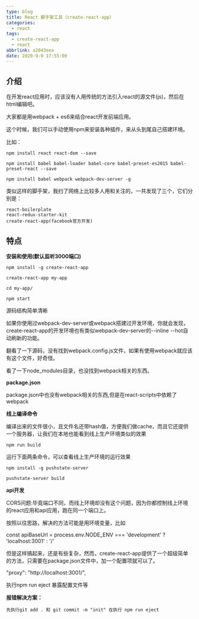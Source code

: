 ```yaml
---
type: blog
title: React 脚手架工具（create-react-app）
categories:
  - react
tags:
  - create-react-app
  - react
abbrlink: a2043eea
date: 2020-9-9 17:55:00
---
```


## 介绍

在开发react应用时，应该没有人用传统的方法引入react的源文件(js)，然后在html编辑吧。

大家都是用webpack + es6来结合react开发前端应用。

这个时候，我们可以手动使用npm来安装各种插件，来从头到尾自己搭建环境。

比如：

```
npm install react react-dom --save

npm install babel babel-loader babel-core babel-preset-es2015 babel-preset-react --save

npm install babel webpack webpack-dev-server -g
```
<!-- more -->

类似这样的脚手架，我扫了网络上比较多人用和关注的，一共发现了三个，它们分别是：

```
react-boilerplate
react-redux-starter-kit
create-react-app(facebook官方开发)
```

## 特点

**安装和使用(默认监听3000端口)**

```
npm install -g create-react-app

create-react-app my-app

cd my-app/

npm start
```

源码结构简单清晰

如果你使用过webpack-dev-server或webpack搭建过开发环境，你就会发现，create-react-app的开发环境也有类似webpack-dev-server的--inline --hot自动刷新的功能。

翻看了一下源码，没有找到webpack.config.js文件，如果有使用webpack就应该有这个文件，好奇怪。

看了一下node_modules目录，也没找到webpack相关的东西。

**package.json**

package.json中也没有webpack相关的东西,但是在react-scripts中依赖了webpack



**线上编译命令**

编译出来的文件很小，且文件名还带hash值，方便我们做cache，而且它还提供一个服务器，让我们在本地也能看到线上生产环境类似的效果

```
npm run build
```

运行下面两条命令，可以查看线上生产环境的运行效果

```
npm install -g pushstate-server

pushstate-server build
```



**api开发**

CORS问题:毕竟端口不同，而线上环境却没有这个问题，因为你都控制线上环境的react应用和api应用，跑在同一个端口上。

按照以往思路，解决的方法可能是用环境变量，比如

const apiBaseUrl = process.env.NODE_ENV === 'development' ? 'localhost:3001' : '/'

但是这样搞起来，还是有些复杂，然而，create-react-app提供了一个超级简单的方法，只需要在package.json文件中，加一个配置项就可以了。

"proxy": "http://localhost:3001/",

执行npm run eject 暴露配置文件等



**报错解决方案：**

```
先执行git add . 和 git commit -m "init" 在执行 npm run eject
```

